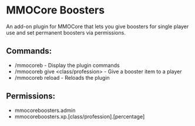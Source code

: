 # MMOCore Boosters

An add-on plugin for MMOCore that lets you give boosters for single player use and set permanent boosters via permissions.

## Commands:
- /mmocoreb - Display the plugin commands
- /mmocoreb give <player> <class/profession> <percentage> <time> - Give a booster item to a player
- /mmocoreb reload - Reloads the plugin

## Permissions:
- mmocoreboosters.admin
- mmocoreboosters.xp.[class/profession].[percentage]
